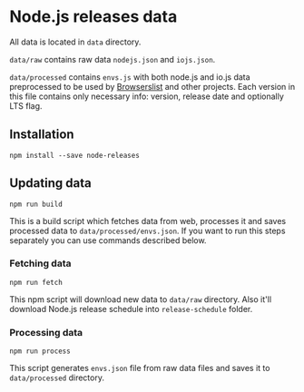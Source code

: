 <h1 id="node.js-releases-data">Node.js releases data</h1>

<p>All data is located in <code>data</code> directory.</p>

<p><code>data/raw</code> contains raw data <code>nodejs.json</code> and <code>iojs.json</code>.</p>

<p><code>data/processed</code> contains <code>envs.js</code> with both node.js and io.js data preprocessed to be used by <a href="https://github.com/ai/browserslist">Browserslist</a> and other projects. Each version in this file contains only necessary info: version, release date and optionally LTS flag.</p>

<h2 id="installation">Installation</h2>

<pre><code class="bash">npm install --save node-releases
</code></pre>

<h2 id="updating-data">Updating data</h2>

<pre><code class="bash">npm run build
</code></pre>

<p>This is a build script which fetches data from web, processes it and saves processed data to <code>data/processed/envs.json</code>. If you want to run this steps separately you can use commands described below.</p>

<h3 id="fetching-data">Fetching data</h3>

<pre><code class="bash">npm run fetch
</code></pre>

<p>This npm script will download new data to <code>data/raw</code> directory. Also it'll download Node.js release schedule into <code>release-schedule</code> folder.</p>

<h3 id="processing-data">Processing data</h3>

<pre><code class="bash">npm run process
</code></pre>

<p>This script generates <code>envs.json</code> file from raw data files and saves it to <code>data/processed</code> directory.</p>
